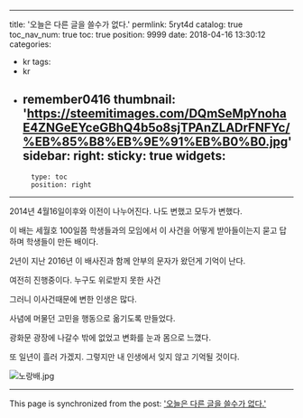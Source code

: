
---
title: '오늘은 다른 글을 쓸수가 없다.'
permlink: 5ryt4d
catalog: true
toc_nav_num: true
toc: true
position: 9999
date: 2018-04-16 13:30:12
categories:
- kr
tags:
- kr
- remember0416
thumbnail: 'https://steemitimages.com/DQmSeMpYnohaE4ZNGeEYceGBhQ4b5o8sjTPAnZLADrFNFYc/%EB%85%B8%EB%9E%91%EB%B0%B0.jpg'
sidebar:
    right:
        sticky: true
widgets:
    -
        type: toc
        position: right
---


2014년 4월16일이후와 이전이 나누어진다.
나도 변했고 모두가 변했다. 

이 배는 세월호 100일쯤 학생들과의 모임에서 
이 사건을 어떻게 받아들이는지 묻고 답하며
학생들이 만든 배이다. 

2년이 지난 2016년 이 배사진과 함께 
안부의 문자가 왔던게 기억이 난다. 

여전히 진행중이다. 
누구도 위로받지 못한 사건

그러니 이사건때문에 변한 인생은 많다. 

사념에 머물던 고민을
행동으로 옮기도록 만들었다. 

광화문 광장에 나갈수 밖에 없었고
변화를 눈과 몸으로 느꼈다. 

또 일년이 흘러 가겠지.
그렇지만 
내 인생에서 
잊지 않고 기억될 것이다. 


![노랑배.jpg](https://steemitimages.com/DQmSeMpYnohaE4ZNGeEYceGBhQ4b5o8sjTPAnZLADrFNFYc/%EB%85%B8%EB%9E%91%EB%B0%B0.jpg)

- - -

This page is synchronized from the post: ['오늘은 다른 글을 쓸수가 없다.'](https://steemit.com/@kingbit/5ryt4d)
